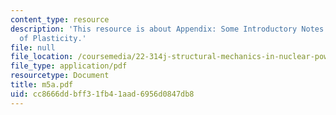 ```yaml
---
content_type: resource
description: 'This resource is about Appendix: Some Introductory Notes to the Theory
  of Plasticity.'
file: null
file_location: /coursemedia/22-314j-structural-mechanics-in-nuclear-power-technology-fall-2006/cc8666ddbff31fb41aad6956d0847db8_m5a.pdf
file_type: application/pdf
resourcetype: Document
title: m5a.pdf
uid: cc8666dd-bff3-1fb4-1aad-6956d0847db8
---
```

